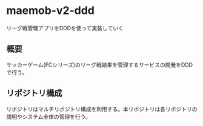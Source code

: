 # maemob-v2-ddd
リーグ戦管理アプリをDDDを使って実装していく

## 概要
サッカーゲーム(FCシリーズ)のリーグ戦結果を管理するサービスの開発をDDDで行う。

## リポジトリ構成
リポジトリはマルチリポジトリ構成を利用する。本リポジトリは各リポジトリの説明やシステム全体の管理を行う。
